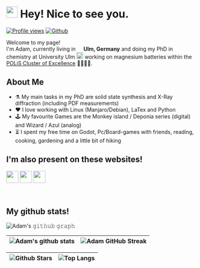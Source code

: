 <h1><img src="https://emojis.slackmojis.com/emojis/images/1531849430/4246/blob-sunglasses.gif?1531849430" width="30"/> Hey! Nice to see you.</h1>

[![Profile views](https://komarev.com/ghpvc/?username=adamreupert&color=blue)]()
[![Github](https://img.shields.io/github/followers/adamreupert?label=Follow&style=social)](https://github.com/adamreupert)

<p>Welcome to my page! </br> I'm Adam, currently living in <img src="https://cdn-icons-png.flaticon.com/512/197/197571.png" width="13"/> <b>Ulm, Germany</b> and doing my PhD in chemistry at University Ulm <img src="https://upload.wikimedia.org/wikipedia/commons/thumb/4/48/Uni_Ulm_Logo_Ausschnitt.svg/240px-Uni_Ulm_Logo_Ausschnitt.svg.png" width="18"/> working on magnesium batteries within the <a href="https://www.postlithiumstorage.org/en/">POLiS Cluster of Excellence</a> 👨🏼‍🔬🔋.</p> 

<h2> About Me </h2>

- ⚗️  My main tasks in my PhD are solid state synthesis and X-Ray diffraction (including PDF measurements)
- ♥️  I love working with Linux (Manjaro/Debian), LaTex and Python
- 🕹️   My favourite Games are the Monkey island / Deponia series (digital) and Wizard / Azul (analog)
- ⏳   I spent my free time on Godot, Pc/Board-games with friends, reading, cooking, gardening and a little bit of hiking 

<h2> I'm also present on these websites! </h2>
<a href = 'https://www.linkedin.com/in/adam-reupert-362863238/'> <img width = '32px' align= 'center' src="https://raw.githubusercontent.com/rahulbanerjee26/githubAboutMeGenerator/main/icons/linked-in-alt.svg"/></a>
<a href = 'https://www.researchgate.net/profile/Adam-Reupert'> <img width = '32px' align= 'center' src="https://upload.wikimedia.org/wikipedia/commons/5/5e/ResearchGate_icon_SVG.svg"/></a>
<a href = 'https://orcid.org/0000-0003-2238-9670'> <img width = '32px' align= 'center' src="https://upload.wikimedia.org/wikipedia/commons/0/06/ORCID_iD.svg"/></a>
<!---
<a href = 'https://scholar.google.com/citations?hl=en&user=TqswtToAAAAJ'> <img width = '32px' align= 'center' src="https://upload.wikimedia.org/wikipedia/commons/c/c7/Google_Scholar_logo.svg"/></a>
--->
<br>
<br>
<br>
<h2> My github stats! </h2>

![Adam's 𝚐𝚒𝚝𝚑𝚞𝚋 𝚐𝚛𝚊𝚙𝚑](https://activity-graph.herokuapp.com/graph?username=adamreupert&theme=react-dark&hide_border=true&area=true)

|![Adam's github stats](https://github-readme-stats.vercel.app/api?username=adamreupert&show_icons=true&hide_border=true&bg_color=0d1117&text_color=5bcdec&title_color=5bcdec&icon_color=ffffff)|![Adam GitHub Streak](https://github-readme-streak-stats.herokuapp.com/?user=adamreupert&background=0d1117&currStreakNum=ffffff&sideNums=ffffff&ring=5bcdec&currStreakLabel=5bcdec&fire=5bcdec&sideLabels=5bcdec&hide_border=true)|
| ----- | --- |

|![Github Stars](https://github-readme-stats.vercel.app/api?username=adamreupert&show_icons=true&locale=en&count_private=true&hide_rank=true&custom_title=My%20GitHub%20Stats&disable_animations=true&bg_color=0d1117&text_color=5bcdec&title_color=5bcdec&icon_color=ffffff&hide_border=true)|![Top Langs](https://github-readme-stats.vercel.app/api/top-langs/?username=adamreupert&layout=compact&bg_color=0d1117&text_color=5bcdec&title_color=5bcdec&icon_color=ffffff)|
| ----- | --- |
